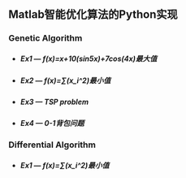 ## Matlab智能优化算法的Python实现

### Genetic Algorithm

* ##### Ex1 — f(x)=x+10(sin5x)+7cos(4x)最大值
* ##### Ex2 — f(x)=∑(x_i^2)最小值
* ##### Ex3 —  TSP problem
* ##### Ex4 — 0-1背包问题

### Differential Algorithm

* ##### Ex1 — f(x)=∑(x_i^2)最小值
